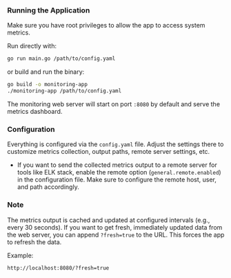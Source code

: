 ### Running the Application

Make sure you have root privileges to allow the app to access system metrics.

Run directly with:
```bash
go run main.go /path/to/config.yaml
```

or build and run the binary:

```bash
go build -o monitoring-app
./monitoring-app /path/to/config.yaml
```
The monitoring web server will start on port ```:8080``` by default and serve the metrics dashboard.

### Configuration

Everything is configured via the ```config.yaml``` file. Adjust the settings there to customize metrics collection, output paths, remote server settings, etc.

- If you want to send the collected metrics output to a remote server for tools like ELK stack, enable the remote option (```general.remote.enabled```) in the configuration file. Make sure to configure the remote host, user, and path accordingly.

### Note

The metrics output is cached and updated at configured intervals (e.g., every 30 seconds). If you want to get fresh, immediately updated data from the web server, you can append ```?fresh=true``` to the URL. This forces the app to refresh the data.

Example:
```
http://localhost:8080/?fresh=true
```
